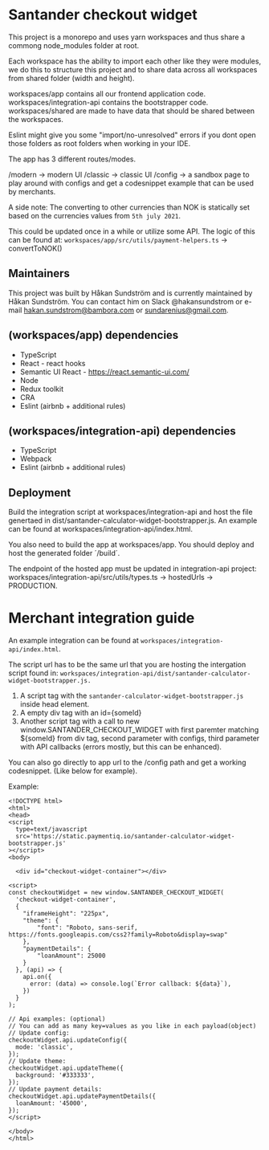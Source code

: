 # Santander checkout widget

This project is a monorepo and uses yarn workspaces and thus share a commong node_modules folder at root.

Each workspace has the ability to import each other like they were modules, we do this to structure this project and to share
data across all workspaces from shared folder (width and height).

workspaces/app contains all our frontend application code.
workspaces/integration-api contains the bootstrapper code.
workspaces/shared are made to have data that should be shared between the workspaces.

Eslint might give you some "import/no-unresolved" errors if you dont open those folders as root folders when working in your IDE.

The app has 3 different routes/modes.

/modern -> modern UI
/classic -> classic UI
/config -> a sandbox page to play around with configs and get a codesnippet example that can be used by merchants.

A side note:
The converting to other currencies than NOK is statically set based on the currencies values from `5th july 2021`.

This could be updated once in a while or utilize some API. The logic of this can be found at:
`workspaces/app/src/utils/payment-helpers.ts` -> convertToNOK()

## Maintainers

This project was built by Håkan Sundström and is currently maintained by Håkan Sundström.
You can contact him on Slack @hakansundstrom or e-mail hakan.sundstrom@bambora.com or sundarenius@gmail.com.

## (workspaces/app) dependencies

* TypeScript
* React - react hooks
* Semantic UI React - <https://react.semantic-ui.com/>
* Node
* Redux toolkit
* CRA
* Eslint (airbnb + additional rules)

## (workspaces/integration-api) dependencies

* TypeScript
* Webpack
* Eslint (airbnb + additional rules)

## Deployment

Build the integration script at workspaces/integration-api and host the file genertaed in dist/santander-calculator-widget-bootstrapper.js.
An example can be found at workspaces/integration-api/index.html.

You also need to build the app at workspaces/app. You should deploy and host the generated folder ´/build´.

The endpoint of the hosted app must be updated in integration-api project:
workspaces/integration-api/src/utils/types.ts -> hostedUrls -> PRODUCTION.

# Merchant integration guide

An example integration can be found at `workspaces/integration-api/index.html`.

The script url has to be the same url that you are hosting the intergation script found in:
`workspaces/integration-api/dist/santander-calculator-widget-bootstrapper.js.`

1. A script tag with the `santander-calculator-widget-bootstrapper.js` inside head element.
2. A empty div tag with an id={someId}
3. Another script tag with a call to new window.SANTANDER_CHECKOUT_WIDGET with first paremter matching ${someId} from div tag, second parameter with configs,
third parameter with API callbacks (errors mostly, but this can be enhanced).

You can also go directly to app url to the /config path and get a working codesnippet. (Like below for example).

Example:
````
<!DOCTYPE html>
<html>
<head>
<script
  type=text/javascript
  src='https://static.paymentiq.io/santander-calculator-widget-bootstrapper.js'
></script>
<body>

  <div id="checkout-widget-container"></div>

<script>
const checkoutWidget = new window.SANTANDER_CHECKOUT_WIDGET(
  'checkout-widget-container',
  {
    "iframeHeight": "225px",
    "theme": {
        "font": "Roboto, sans-serif, https://fonts.googleapis.com/css2?family=Roboto&display=swap"
    },
    "paymentDetails": {
        "loanAmount": 25000
    }
  }, (api) => {
    api.on({
      error: (data) => console.log(`Error callback: ${data}`),
    })
  }
);

// Api examples: (optional)
// You can add as many key=values as you like in each payload(object)
// Update config:
checkoutWidget.api.updateConfig({
  mode: 'classic',
});
// Update theme:
checkoutWidget.api.updateTheme({
  background: '#333333',
});
// Update payment details:
checkoutWidget.api.updatePaymentDetails({
  loanAmount: '45000',
});
</script>

</body>
</html>
````
